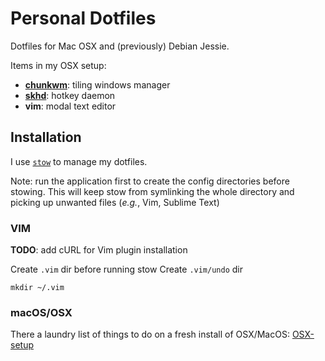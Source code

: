 # Personal Dotfiles
Dotfiles for Mac OSX and (previously) Debian Jessie.

Items in my OSX setup:

* [**chunkwm**](https://github.com/koekeishiya/chunkwm): tiling windows manager
* [**skhd**](https://github.com/koekeishiya/skhd): hotkey daemon
* **vim**: modal text editor

## Installation
I use [`stow`](https://www.gnu.org/software/stow/) to manage my dotfiles.

Note: run the application first to create the config directories before stowing. This will keep stow from symlinking the whole directory and picking up unwanted files (_e.g._, Vim, Sublime Text)

### VIM
**TODO**: add cURL for Vim plugin installation

Create `.vim` dir before running stow
Create `.vim/undo` dir

```
mkdir ~/.vim
```



### macOS/OSX
There a laundry list of things to do on a fresh install of OSX/MacOS:
[OSX-setup](OSX-setup.md)
